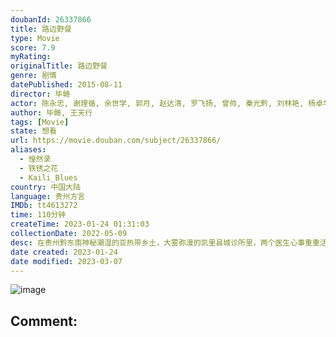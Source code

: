 ```yaml
---
doubanId: 26337866
title: 路边野餐
type: Movie
score: 7.9
myRating: 
originalTitle: 路边野餐
genre: 剧情
datePublished: 2015-08-11
director: 毕赣
actor: 陈永忠, 谢理循, 余世学, 郭月, 赵达清, 罗飞扬, 曾帅, 秦光黔, 刘林艳, 杨卓华, 杨江船, 欧孟军, 吴得水, 宋大成, 廖冬凯, 毕赣
author: 毕赣, 王天行
tags: [Movie]
state: 想看
url: https://movie.douban.com/subject/26337866/
aliases:
  - 惶然录
  - 铁锈之花
  - Kaili_Blues
country: 中国大陆
language: 贵州方言
IMDb: tt4613272
time: 110分钟
createTime: 2023-01-24 01:31:03
collectionDate: 2022-05-09
desc: 在贵州黔东南神秘潮湿的亚热带乡土，大雾弥漫的凯里县城诊所里，两个医生心事重重活得像幽灵。陈升为了母亲的遗愿，踏上火车寻找弟弟抛弃的孩子；而另一位孤独的老女人托他带一张照片、一件衬衫、一盒磁带给病重的旧...
date created: 2023-01-24
date modified: 2023-03-07
---
```


![image](p2366570716.jpg)

Comment:
---
